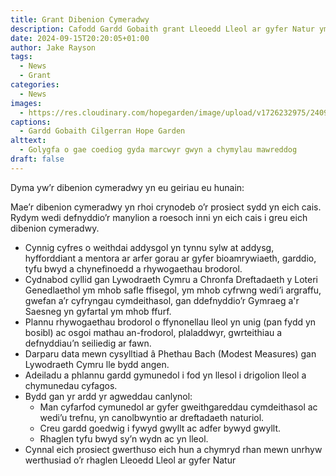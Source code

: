 ```yaml
---
title: Grant Dibenion Cymeradwy
description: Cafodd Gardd Gobaith grant Lleoedd Lleol ar gyfer Natur ym mis Mehefin 2024 gan y Gronfa Dreftadaeth. Dyma yw’r dibenion cymeradwy yn eu geiriau eu hunain
date: 2024-09-15T20:20:05+01:00
author: Jake Rayson 
tags: 
  - News
  - Grant
categories: 
  - News
images: 
  - https://res.cloudinary.com/hopegarden/image/upload/v1726232975/240912-hope-garden-from-gate.jpg
captions: 
  - Gardd Gobaith Cilgerran Hope Garden
alttext: 
  - Golygfa o gae coediog gyda marcwyr gwyn a chymylau mawreddog 
draft: false
---
```


Dyma yw’r dibenion cymeradwy yn eu geiriau eu hunain:

Mae’r dibenion cymeradwy yn rhoi crynodeb o’r prosiect sydd yn eich cais. Rydym wedi defnyddio’r manylion a roesoch inni yn eich cais i greu eich dibenion cymeradwy.
* Cynnig cyfres o weithdai addysgol yn tynnu sylw at addysg, hyfforddiant a mentora ar arfer gorau ar gyfer  bioamrywiaeth, garddio, tyfu bwyd a chynefinoedd a rhywogaethau brodorol. 
* Cydnabod cyllid gan Lywodraeth Cymru a Chronfa Dreftadaeth y Loteri Genedlaethol ym mhob safle ffisegol, ym mhob cyfrwng wedi’i argraffu, gwefan a’r cyfryngau cymdeithasol, gan ddefnyddio’r Gymraeg a'r Saesneg yn gyfartal ym mhob ffurf. 
* Plannu rhywogaethau brodorol o ffynonellau lleol yn unig (pan fydd yn bosibl) ac osgoi mathau an-frodorol, plaladdwyr, gwrteithiau a defnyddiau’n seiliedig ar fawn. 
* Darparu data mewn cysylltiad â Phethau Bach (Modest Measures) gan Lywodraeth Cymru lle bydd angen.  
* Adeiladu a phlannu gardd gymunedol i fod yn llesol i drigolion lleol a chymunedau cyfagos. 
* Bydd gan yr ardd yr agweddau canlynol:
    * Man cyfarfod cymunedol ar gyfer gweithgareddau cymdeithasol ac wedi’u trefnu, yn canolbwyntio ar dreftadaeth naturiol.
    * Creu gardd goedwig i fywyd gwyllt ac adfer bywyd gwyllt.
    * Rhaglen tyfu bwyd sy’n wydn ac yn lleol. 
* Cynnal eich prosiect gwerthuso eich hun a chymryd rhan mewn unrhyw werthusiad o’r rhaglen Lleoedd Lleol ar gyfer Natur
